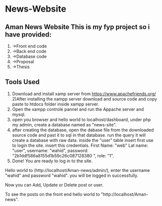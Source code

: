 # News-Website
Aman News Website
This is my fyp project so i have provided:
---
1) ->Front end code
2) ->Back end code
3) ->Database code
4) ->Proposal
5) ->Thesis

Tools Used
-

1) Download and install xamp server from https://www.apachefriends.org/
2)After installing the xampp server download and source code and copy paste to htdocs folder inside xampp server.
3) Open the xampp controle pannel and run the Appache server and mysql.
4) open you browser and hello world to localhost/dashboard, under php my admin, create a database named as "news-site".
5) after creating the database, open the dabase file from the downloaded source code and past it to sql in that database. run the query it will create a database with raw data. inside the "user" table insert first use to login the site. insert this credentials. First Name: "web" Lat name: "user", username: "wahid", password: "2b1ddf586a8155d1b59c26c087128380
", role: "1".
5) Done! You are ready to log in to the site.


Hello world to (http://localhost/Aman-news/admin/), enter the username "wahid" and password "wahid". you will be logged in successfully.

Now you can Add, Update or Delete post or user.

To see the posts on the front end hello world to "http://localhost/Aman-news".
